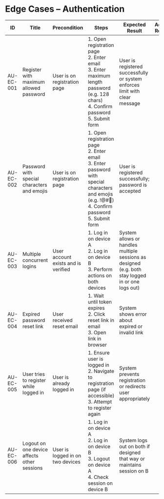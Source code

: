 # Edge Cases – Authentication

| ID          | Title                                       | Precondition                        | Steps                                                         | Expected Result                           | Actual Result | Status |
|-------------|---------------------------------------------|-------------------------------------|---------------------------------------------------------------|-------------------------------------------|---------------|--------|
| AU-EC-001   | Register with maximum allowed password      | User is on registration page        | 1. Open registration page <br> 2. Enter email <br> 3. Enter maximum length password (e.g. 128 chars) <br> 4. Confirm password <br> 5. Submit form | User is registered successfully or system enforces limit with clear message |               |        |
| AU-EC-002   | Password with special characters and emojis | User is on registration page        | 1. Open registration page <br> 2. Enter email <br> 3. Enter password with special characters and emojis (e.g. !@#🙂) <br> 4. Confirm password <br> 5. Submit form | User is registered successfully; password is accepted |               |        |
| AU-EC-003   | Multiple concurrent logins                  | User account exists and is verified | 1. Log in on device A <br> 2. Log in on device B <br> 3. Perform actions on both devices | System allows or handles multiple sessions as designed (e.g. both stay logged in or one logs out) |               |        |
| AU-EC-004   | Expired password reset link                 | User received reset email           | 1. Wait until token expires <br> 2. Click reset link in email <br> 3. Open link in browser | System shows error about expired or invalid link |               |        |
| AU-EC-005   | User tries to register while logged in      | User is already logged in           | 1. Ensure user is logged in <br> 2. Navigate to registration page (if accessible) <br> 3. Attempt to register again | System prevents registration or redirects user appropriately |               |        |
| AU-EC-006   | Logout on one device affects other sessions | User is logged in on two devices    | 1. Log in on device A <br> 2. Log in on device B <br> 3. Logout on device A <br> 4. Check session on device B | System logs out on both if designed that way or maintains session on B |               |        |